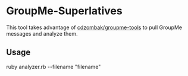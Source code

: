 # GroupMe-Superlatives

This tool takes advantage of [cdzombak/groupme-tools](https://github.com/cdzombak/groupme-tools) to pull GroupMe messages and analyze them.

## Usage
ruby analyzer.rb --filename "filename"

